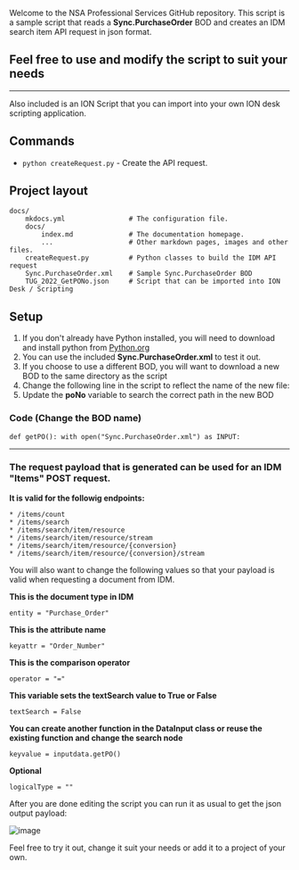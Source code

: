 Welcome to the NSA Professional Services GitHub repository.
This script is a sample script that reads a __Sync.PurchaseOrder__ BOD and creates an IDM search item API request in json format.

## Feel free to use and modify the script to suit your needs
***

Also included is an ION Script that you can import into your own ION desk scripting application.

## Commands

* `python createRequest.py` - Create the API request.

## Project layout

    docs/
        mkdocs.yml                # The configuration file.
        docs/
            index.md              # The documentation homepage.
            ...                   # Other markdown pages, images and other files.
        createRequest.py          # Python classes to build the IDM API request 
        Sync.PurchaseOrder.xml    # Sample Sync.PurchaseOrder BOD
        TUG_2022_GetPONo.json     # Script that can be imported into ION Desk / Scripting

## Setup

1. If you don't already have Python installed, you will need to download and install python from [Python.org](https://www.python.org/downloads/) 
2. You can use the included __Sync.PurchaseOrder.xml__ to test it out.
3. If you choose to use a different BOD, you will want to download a new BOD to the same directory as the script
4. Change the following line in the script to reflect the name of the new file:  
5. Update the __poNo__ variable to search the correct path in the new BOD

### Code (Change the BOD name)   
    def getPO(): with open("Sync.PurchaseOrder.xml") as INPUT:  
***

### The request payload that is generated can be used for an __IDM "Items" POST request.__

__It is valid for the followig endpoints:__

    * /items/count  
    * /items/search  
    * /items/search/item/resource  
    * /items/search/item/resource/stream  
    * /items/search/item/resource/{conversion}  
    * /items/search/item/resource/{conversion}/stream  

You will also want to change the following values so that your payload is valid when requesting a document from IDM.

__This is the document type in IDM__

`entity = "Purchase_Order" `         

__This is the attribute name__

`keyattr = "Order_Number" `          

__This is the comparison operator__

`operator = "="  `                   

__This variable sets the textSearch value to True or False__

`textSearch = False   `              

 __You can create another function in the DataInput class or reuse the existing function and change the search node__

`keyvalue = inputdata.getPO() `      

__Optional__

`logicalType = "" `                  

After you are done editing the script you can run it as usual to get the json output payload:

![image](https://user-images.githubusercontent.com/15594519/161635696-da937c17-5db8-4fef-9b2d-855af260b5f1.png)

Feel free to try it out, change it suit your needs or add it to a project of your own.



